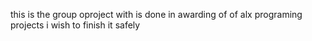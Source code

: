 this is the group oproject with is done in awarding of of alx programing projects 
i wish to finish it safely

